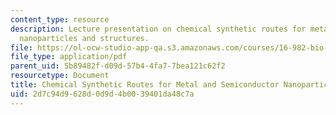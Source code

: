 ```yaml
---
content_type: resource
description: Lecture presentation on chemical synthetic routes for metal and semiconductor
  nanoparticles and structures.
file: https://ol-ocw-studio-app-qa.s3.amazonaws.com/courses/16-982-bio-inspired-structures-spring-2009/2d7c94d9628d0d9d4b0039401da48c7a_MIT16_982s09_lec04.pdf
file_type: application/pdf
parent_uid: 5b89482f-d09d-57b4-4fa7-7bea121c62f2
resourcetype: Document
title: Chemical Synthetic Routes for Metal and Semiconductor Nanoparticles and Structures
uid: 2d7c94d9-628d-0d9d-4b00-39401da48c7a
---
```

